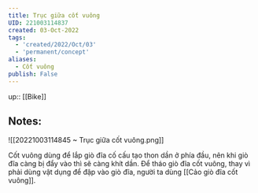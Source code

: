 ```yaml
---
title: Trục giữa cốt vuông
UID: 221003114837
created: 03-Oct-2022
tags:
  - 'created/2022/Oct/03'
  - 'permanent/concept'
aliases:
  - Cốt vuông
publish: False
---
```

up:: [[Bike]]
## Notes:

![[20221003114845 ~ Trục giữa cốt vuông.png]]

Cốt vuông dùng để lắp giò đĩa cố cấu tạo  thon dần ở phía đầu, nên khi giò đĩa càng bị đẩy vào thì sẽ càng khít dần. Để tháo giò đĩa cốt vuông, thay vì phải dùng vật dụng để đập vào giò đĩa, người ta dùng [[Cảo giò đĩa cốt vuông]].